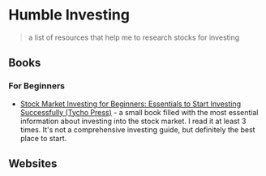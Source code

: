 # Humble Investing

> a list of resources that help me to research stocks for investing

## Books

### For Beginners

* [Stock Market Investing for Beginners: Essentials to Start Investing Successfully (Tycho Press)](https://amzn.to/2o4CBTH) - a small book filled with the most essential information about investing into the stock market. I read it at least 3 times. It's not a comprehensive investing guide, but definitely the best place to start.



## Websites
